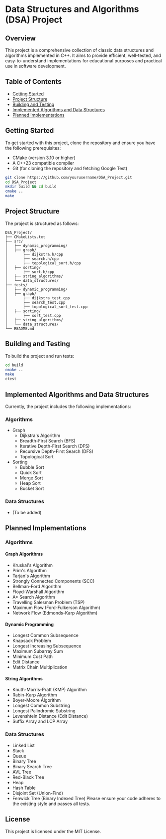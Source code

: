 # Data Structures and Algorithms (DSA) Project

## Overview

This project is a comprehensive collection of classic data structures and algorithms implemented in C++. It aims to provide efficient, well-tested, and easy-to-understand implementations for educational purposes and practical use in software development.

## Table of Contents

- [Getting Started](#getting-started)
- [Project Structure](#project-structure)
- [Building and Testing](#building-and-testing)
- [Implemented Algorithms and Data Structures](#implemented-algorithms-and-data-structures)
- [Planned Implementations](#planned-implementations)

## Getting Started

To get started with this project, clone the repository and ensure you have the following prerequisites:

- CMake (version 3.10 or higher)
- A C++23 compatible compiler
- Git (for cloning the repository and fetching Google Test)

```bash
git clone https://github.com/yourusername/DSA_Project.git
cd DSA_Project
mkdir build && cd build
cmake ..
make
```

## Project Structure

The project is structured as follows:

```
DSA_Project/
├── CMakeLists.txt
├── src/
│   ├── dynamic_programming/
│   ├── graph/
│       ├── dijkstra.h/cpp
│       ├── search.h/cpp
│       ├── topological_sort.h/cpp
│   ├── sorting/
│       ├── sort.h/cpp
│   ├── string_algorithms/
│   └── data_structures/
├── tests/
│   ├── dynamic_programming/
│   ├── graph/
│       ├── dijkstra_test.cpp
│       ├── search_test.cpp
│       ├── topological_sort_test.cpp
│   ├── sorting/
│       ├── sort_test.cpp
│   ├── string_algorithms/
│   └── data_structures/
└── README.md
```

## Building and Testing

To build the project and run tests:

```bash
cd build
cmake ..
make
ctest
```

## Implemented Algorithms and Data Structures

Currently, the project includes the following implementations:

### Algorithms
- Graph
    - Dijkstra's Algorithm
    - Breadth-First Search (BFS)
    - Iterative Depth-First Search (DFS)
    - Recursive Depth-First Search (DFS)
    - Topological Sort
- Sorting
    - Bubble Sort
    - Quick Sort
    - Merge Sort
    - Heap Sort
    - Bucket Sort

### Data Structures
- (To be added)

## Planned Implementations

### Algorithms

#### Graph Algorithms
- Kruskal's Algorithm
- Prim's Algorithm
- Tarjan's Algorithm
- Strongly Connected Components (SCC)
- Bellman-Ford Algorithm
- Floyd-Warshall Algorithm
- A* Search Algorithm
- Travelling Salesman Problem (TSP)
- Maximum Flow (Ford-Fulkerson Algorithm)
- Network Flow (Edmonds-Karp Algorithm)

#### Dynamic Programming
- Longest Common Subsequence
- Knapsack Problem
- Longest Increasing Subsequence
- Maximum Subarray Sum
- Minimum Cost Path
- Edit Distance
- Matrix Chain Multiplication

#### String Algorithms
- Knuth-Morris-Pratt (KMP) Algorithm
- Rabin-Karp Algorithm
- Boyer-Moore Algorithm
- Longest Common Substring
- Longest Palindromic Substring
- Levenshtein Distance (Edit Distance)
- Suffix Array and LCP Array

### Data Structures
- Linked List
- Stack
- Queue
- Binary Tree
- Binary Search Tree
- AVL Tree
- Red-Black Tree
- Heap
- Hash Table
- Disjoint Set (Union-Find)
- Fenwick Tree (Binary Indexed Tree)
Please ensure your code adheres to the existing style and passes all tests.

## License

This project is licensed under the MIT License.
